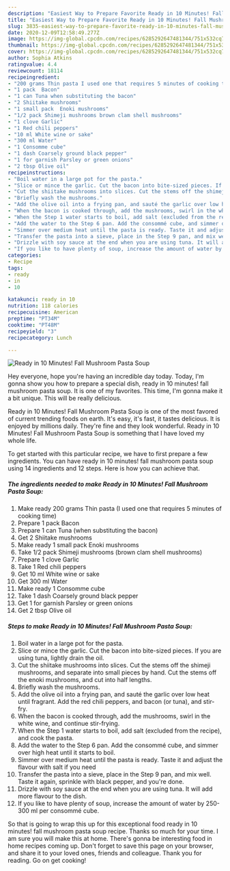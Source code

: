 ```yaml
---
description: "Easiest Way to Prepare Favorite Ready in 10 Minutes! Fall Mushroom Pasta Soup"
title: "Easiest Way to Prepare Favorite Ready in 10 Minutes! Fall Mushroom Pasta Soup"
slug: 3835-easiest-way-to-prepare-favorite-ready-in-10-minutes-fall-mushroom-pasta-soup
date: 2020-12-09T12:58:49.277Z
image: https://img-global.cpcdn.com/recipes/6285292647481344/751x532cq70/ready-in-10-minutes-fall-mushroom-pasta-soup-recipe-main-photo.jpg
thumbnail: https://img-global.cpcdn.com/recipes/6285292647481344/751x532cq70/ready-in-10-minutes-fall-mushroom-pasta-soup-recipe-main-photo.jpg
cover: https://img-global.cpcdn.com/recipes/6285292647481344/751x532cq70/ready-in-10-minutes-fall-mushroom-pasta-soup-recipe-main-photo.jpg
author: Sophia Atkins
ratingvalue: 4.4
reviewcount: 18114
recipeingredient:
- "200 grams Thin pasta I used one that requires 5 minutes of cooking time"
- "1 pack  Bacon"
- "1 can Tuna when substituting the bacon"
- "2 Shiitake mushrooms"
- "1 small pack  Enoki mushrooms"
- "1/2 pack Shimeji mushrooms brown clam shell mushrooms"
- "1 clove Garlic"
- "1 Red chili peppers"
- "10 ml White wine or sake"
- "300 ml Water"
- "1 Consomme cube"
- "1 dash Coarsely ground black pepper"
- "1 for garnish Parsley or green onions"
- "2 tbsp Olive oil"
recipeinstructions:
- "Boil water in a large pot for the pasta."
- "Slice or mince the garlic. Cut the bacon into bite-sized pieces. If you are using tuna, lightly drain the oil."
- "Cut the shiitake mushrooms into slices. Cut the stems off the shimeji mushrooms, and separate into small pieces by hand. Cut the stems off the enoki mushrooms, and cut into half lengths."
- "Briefly wash the mushrooms."
- "Add the olive oil into a frying pan, and sauté the garlic over low heat until fragrant. Add the red chili peppers, and bacon (or tuna), and stir-fry."
- "When the bacon is cooked through, add the mushrooms, swirl in the white wine, and continue stir-frying."
- "When the Step 1 water starts to boil, add salt (excluded from the recipe), and cook the pasta."
- "Add the water to the Step 6 pan. Add the consommé cube, and simmer over high heat until it starts to boil."
- "Simmer over medium heat until the pasta is ready. Taste it and adjust the flavour with salt if you need"
- "Transfer the pasta into a sieve, place in the Step 9 pan, and mix well. Taste it again, sprinkle with black pepper, and you&#39;re done."
- "Drizzle with soy sauce at the end when you are using tuna. It will add more flavour to the dish."
- "If you like to have plenty of soup, increase the amount of water by 250-300 ml per consommé cube."
categories:
- Recipe
tags:
- ready
- in
- 10

katakunci: ready in 10 
nutrition: 118 calories
recipecuisine: American
preptime: "PT34M"
cooktime: "PT48M"
recipeyield: "3"
recipecategory: Lunch

---
```



![Ready in 10 Minutes! Fall Mushroom Pasta Soup](https://img-global.cpcdn.com/recipes/6285292647481344/751x532cq70/ready-in-10-minutes-fall-mushroom-pasta-soup-recipe-main-photo.jpg)

Hey everyone, hope you're having an incredible day today. Today, I'm gonna show you how to prepare a special dish, ready in 10 minutes! fall mushroom pasta soup. It is one of my favorites. This time, I'm gonna make it a bit unique. This will be really delicious.

Ready in 10 Minutes! Fall Mushroom Pasta Soup is one of the most favored of current trending foods on earth. It's easy, it's fast, it tastes delicious. It is enjoyed by millions daily. They're fine and they look wonderful. Ready in 10 Minutes! Fall Mushroom Pasta Soup is something that I have loved my whole life.




To get started with this particular recipe, we have to first prepare a few ingredients. You can have ready in 10 minutes! fall mushroom pasta soup using 14 ingredients and 12 steps. Here is how you can achieve that.

<!--inarticleads1-->

##### The ingredients needed to make Ready in 10 Minutes! Fall Mushroom Pasta Soup:

1. Make ready 200 grams Thin pasta (I used one that requires 5 minutes of cooking time)
1. Prepare 1 pack  Bacon
1. Prepare 1 can Tuna (when substituting the bacon)
1. Get 2 Shiitake mushrooms
1. Make ready 1 small pack  Enoki mushrooms
1. Take 1/2 pack Shimeji mushrooms (brown clam shell mushrooms)
1. Prepare 1 clove Garlic
1. Take 1 Red chili peppers
1. Get 10 ml White wine or sake
1. Get 300 ml Water
1. Make ready 1 Consomme cube
1. Take 1 dash Coarsely ground black pepper
1. Get 1 for garnish Parsley or green onions
1. Get 2 tbsp Olive oil




<!--inarticleads2-->

##### Steps to make Ready in 10 Minutes! Fall Mushroom Pasta Soup:

1. Boil water in a large pot for the pasta.
1. Slice or mince the garlic. Cut the bacon into bite-sized pieces. If you are using tuna, lightly drain the oil.
1. Cut the shiitake mushrooms into slices. Cut the stems off the shimeji mushrooms, and separate into small pieces by hand. Cut the stems off the enoki mushrooms, and cut into half lengths.
1. Briefly wash the mushrooms.
1. Add the olive oil into a frying pan, and sauté the garlic over low heat until fragrant. Add the red chili peppers, and bacon (or tuna), and stir-fry.
1. When the bacon is cooked through, add the mushrooms, swirl in the white wine, and continue stir-frying.
1. When the Step 1 water starts to boil, add salt (excluded from the recipe), and cook the pasta.
1. Add the water to the Step 6 pan. Add the consommé cube, and simmer over high heat until it starts to boil.
1. Simmer over medium heat until the pasta is ready. Taste it and adjust the flavour with salt if you need
1. Transfer the pasta into a sieve, place in the Step 9 pan, and mix well. Taste it again, sprinkle with black pepper, and you&#39;re done.
1. Drizzle with soy sauce at the end when you are using tuna. It will add more flavour to the dish.
1. If you like to have plenty of soup, increase the amount of water by 250-300 ml per consommé cube.




So that is going to wrap this up for this exceptional food ready in 10 minutes! fall mushroom pasta soup recipe. Thanks so much for your time. I am sure you will make this at home. There's gonna be interesting food in home recipes coming up. Don't forget to save this page on your browser, and share it to your loved ones, friends and colleague. Thank you for reading. Go on get cooking!
